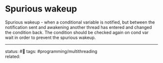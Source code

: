 # Spurious wakeup
Spurious wakeup - when a conditional variable is notified, but between the notification sent and awakening another thread has entered and changed the condition back.
The condition should be checked again on cond var wait in order to prevent the spurious wakeup.


---
status: #🌱
tags: #programming/multithreading  
related: 